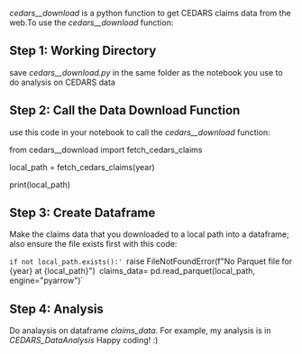 *cedars__download* is a python function to get CEDARS claims data from the web.To use the *cedars__download* function:

## Step 1: Working Directory
save *cedars__download.py* in the same folder as the notebook you use to do analysis on CEDARS data

## Step 2: Call the Data Download Function
use this code in your notebook to call the *cedars__download* function:

from cedars__download import fetch_cedars_claims

local_path = fetch_cedars_claims(year) 

print(local_path)

## Step 3: Create Dataframe
Make the claims data that you downloaded to a local path into a dataframe; also ensure the file exists first with this code:

`if not local_path.exists():'
    `raise FileNotFoundError(f"No Parquet file for {year} at {local_path}")`
`claims_data= pd.read_parquet(local_path, engine="pyarrow")`

## Step 4: Analysis
Do analaysis on dataframe *claims_data*. For example, my analysis is in *CEDARS_DataAnalysis* Happy coding! :)
